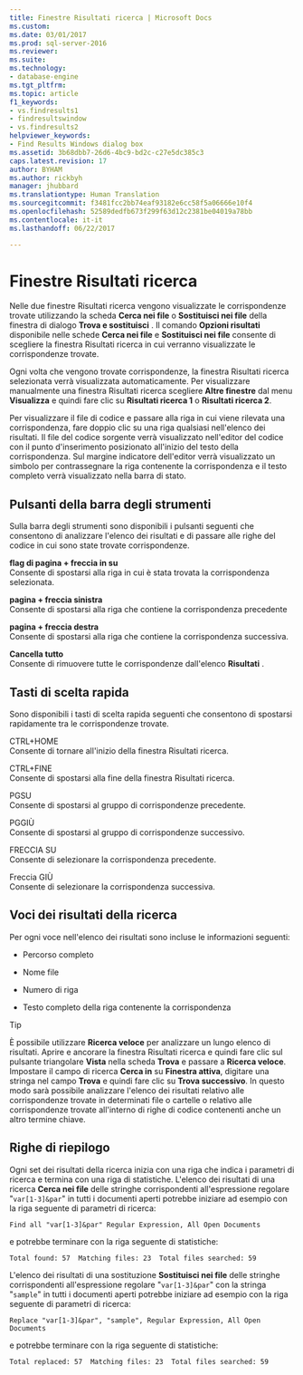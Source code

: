 ```yaml
---
title: Finestre Risultati ricerca | Microsoft Docs
ms.custom: 
ms.date: 03/01/2017
ms.prod: sql-server-2016
ms.reviewer: 
ms.suite: 
ms.technology:
- database-engine
ms.tgt_pltfrm: 
ms.topic: article
f1_keywords:
- vs.findresults1
- findresultswindow
- vs.findresults2
helpviewer_keywords:
- Find Results Windows dialog box
ms.assetid: 3b68dbb7-26d6-4bc9-bd2c-c27e5dc385c3
caps.latest.revision: 17
author: BYHAM
ms.author: rickbyh
manager: jhubbard
ms.translationtype: Human Translation
ms.sourcegitcommit: f3481fcc2bb74eaf93182e6cc58f5a06666e10f4
ms.openlocfilehash: 52589dedfb673f299f63d12c2381be04019a78bb
ms.contentlocale: it-it
ms.lasthandoff: 06/22/2017

---
```

# <a name="find-results-windows"></a>Finestre Risultati ricerca
  Nelle due finestre Risultati ricerca vengono visualizzate le corrispondenze trovate utilizzando la scheda **Cerca nei file** o **Sostituisci nei file** della finestra di dialogo **Trova e sostituisci** . Il comando **Opzioni risultati** disponibile nelle schede **Cerca nei file** e **Sostituisci nei file** consente di scegliere la finestra Risultati ricerca in cui verranno visualizzate le corrispondenze trovate.  
  
 Ogni volta che vengono trovate corrispondenze, la finestra Risultati ricerca selezionata verrà visualizzata automaticamente. Per visualizzare manualmente una finestra Risultati ricerca scegliere **Altre finestre** dal menu **Visualizza** e quindi fare clic su **Risultati ricerca 1** o **Risultati ricerca 2**.  
  
 Per visualizzare il file di codice e passare alla riga in cui viene rilevata una corrispondenza, fare doppio clic su una riga qualsiasi nell'elenco dei risultati. Il file del codice sorgente verrà visualizzato nell'editor del codice con il punto d'inserimento posizionato all'inizio del testo della corrispondenza. Sul margine indicatore dell'editor verrà visualizzato un simbolo per contrassegnare la riga contenente la corrispondenza e il testo completo verrà visualizzato nella barra di stato.  
  
## <a name="toolbar-buttons"></a>Pulsanti della barra degli strumenti  
 Sulla barra degli strumenti sono disponibili i pulsanti seguenti che consentono di analizzare l'elenco dei risultati e di passare alle righe del codice in cui sono state trovate corrispondenze.  
  
 **flag di pagina + freccia in su**  
 Consente di spostarsi alla riga in cui è stata trovata la corrispondenza selezionata.  
  
 **pagina + freccia sinistra**  
 Consente di spostarsi alla riga che contiene la corrispondenza precedente  
  
 **pagina + freccia destra**  
 Consente di spostarsi alla riga che contiene la corrispondenza successiva.  
  
 **Cancella tutto**  
 Consente di rimuovere tutte le corrispondenze dall'elenco **Risultati** .  
  
## <a name="shortcut-keys"></a>Tasti di scelta rapida  
 Sono disponibili i tasti di scelta rapida seguenti che consentono di spostarsi rapidamente tra le corrispondenze trovate.  
  
 CTRL+HOME  
 Consente di tornare all'inizio della finestra Risultati ricerca.  
  
 CTRL+FINE  
 Consente di spostarsi alla fine della finestra Risultati ricerca.  
  
 PGSU  
 Consente di spostarsi al gruppo di corrispondenze precedente.  
  
 PGGIÙ  
 Consente di spostarsi al gruppo di corrispondenze successivo.  
  
 FRECCIA SU  
 Consente di selezionare la corrispondenza precedente.  
  
 Freccia GIÙ  
 Consente di selezionare la corrispondenza successiva.  
  
## <a name="search-result-entries"></a>Voci dei risultati della ricerca  
 Per ogni voce nell'elenco dei risultati sono incluse le informazioni seguenti:  
  
-   Percorso completo  
  
-   Nome file  
  
-   Numero di riga  
  
-   Testo completo della riga contenente la corrispondenza  
  
> [!TIP]  
>  È possibile utilizzare **Ricerca veloce** per analizzare un lungo elenco di risultati. Aprire e ancorare la finestra Risultati ricerca e quindi fare clic sul pulsante triangolare **Vista** nella scheda **Trova** e passare a **Ricerca veloce**. Impostare il campo di ricerca **Cerca in** su **Finestra attiva**, digitare una stringa nel campo **Trova** e quindi fare clic su **Trova successivo**. In questo modo sarà possibile analizzare l'elenco dei risultati relativo alle corrispondenze trovate in determinati file o cartelle o relativo alle corrispondenze trovate all'interno di righe di codice contenenti anche un altro termine chiave.  
  
## <a name="summary-lines"></a>Righe di riepilogo  
 Ogni set dei risultati della ricerca inizia con una riga che indica i parametri di ricerca e termina con una riga di statistiche. L'elenco dei risultati di una ricerca **Cerca nei file** delle stringhe corrispondenti all'espressione regolare "`var[1-3]&par`" in tutti i documenti aperti potrebbe iniziare ad esempio con la riga seguente di parametri di ricerca:  
  
 `Find all "var[1-3]&par" Regular Expression, All Open Documents`  
  
 e potrebbe terminare con la riga seguente di statistiche:  
  
 `Total found: 57  Matching files: 23  Total files searched: 59`  
  
 L'elenco dei risultati di una sostituzione **Sostituisci nei file** delle stringhe corrispondenti all'espressione regolare "`var[1-3]&par`" con la stringa "`sample`" in tutti i documenti aperti potrebbe iniziare ad esempio con la riga seguente di parametri di ricerca:  
  
 `Replace "var[1-3]&par", "sample", Regular Expression, All Open Documents`  
  
 e potrebbe terminare con la riga seguente di statistiche:  
  
 `Total replaced: 57  Matching files: 23  Total files searched: 59`  
  
  
